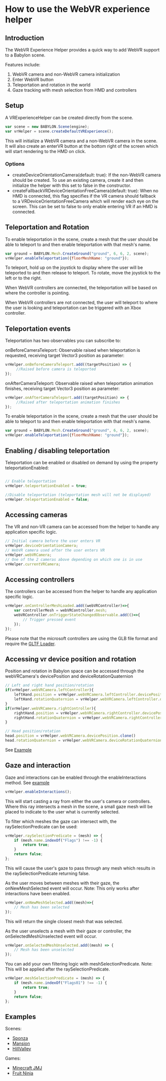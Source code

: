 # How to use the WebVR experience helper

## Introduction

The WebVR Experience Helper provides a quick way to add WebVR support to a Babylon scene.

Features include:

1. WebVR camera and non-WebVR camera initialization
1. Enter WebVR button
1. Teleportation and rotation in the world
1. Gaze tracking with mesh selection from HMD and controllers

## Setup

A VRExperienceHelper can be created directly from the scene.

```javascript
var scene = new BABYLON.Scene(engine);
var vrHelper = scene.createDefaultVRExperience();
```

This will initialize a WebVR camera and a non-WebVR camera in the scene. It will also create an enterVR button at the bottom right of the screen which will start rendering to the HMD on click.

### Options

- createDeviceOrientationCamera(default: true): If the non-WebVR camera should be created. To use an existing camera, create it and then initialize the helper with this set to false in the constructor.
- createFallbackVRDeviceOrientationFreeCamera(default: true): When no HMD is connected, this flag specifies if the VR camera should fallback to a VRDeviceOrientationFreeCamera which will render each eye on the screen. This can be set to false to only enable entering VR if an HMD is connected.

## Teleportation and Rotation

To enable teleportation in the scene, create a mesh that the user should be able to teleport to and then enable teleportation with that mesh's name.

```javascript
var ground = BABYLON.Mesh.CreateGround("ground", 6, 6, 2, scene);
vrHelper.enableTeleportation({floorMeshName: "ground"});
```

To teleport, hold up on the joystick to display where the user will be teleported to and then release to teleport.
To rotate, move the joystick to the left or to the right.

When WebVR controllers are connected, the teleportation will be based on where the controller is pointing.

When WebVR controllers are not connected, the user will teleport to where the user is looking and teleportation can be triggered with an Xbox controller. 

## Teleportation events

Teleportation has two observables you can subscribe to:

onBeforeCameraTeleport: Observable raised when teleportation is requested, receiving target Vector3 position as parameter:

```javascript
vrHelper.onBeforeCameraTeleport.add((targetPosition) => {
     //Raised before camera is teleported
});
```

onAfterCameraTeleport: Observable raised when teleportation animation finishes, receiving target Vector3 position as parameter:


```javascript
vrHelper.onAfterCameraTeleport.add((targetPosition) => {
     //Raised after teleportation animation finishes
});
```

To enable teleportation in the scene, create a mesh that the user should be able to teleport to and then enable teleportation with that mesh's name.

```javascript
var ground = BABYLON.Mesh.CreateGround("ground", 6, 6, 2, scene);
vrHelper.enableTeleportation({floorMeshName: "ground"});
```

## Enabling / disabling teleportation
Teleportation can be enabled or disabled on demand by using the property teleportationEnabled:

```javascript

// Enable teleportation
vrHelper.teleportationEnabled = true;

//Disable teleportation (teleportation mesh will not be displayed)
vrHelper.teleportationEnabled = false;
```



## Accessing cameras

The VR and non-VR camera can be accessed from the helper to handle any application specific logic.

```javascript
// Initial camera before the user enters VR
vrHelper.deviceOrientationCamera;
// WebVR camera used after the user enters VR
vrHelper.webVRCamera;
// One of the 2 cameras above depending on which one is in use
vrHelper.currentVRCamera;
```

## Accessing controllers

The controllers can be accessed from the helper to handle any application specific logic.

```javascript
vrHelper.onControllerMeshLoaded.add((webVRController)=>{
    var controllerMesh = webVRController.mesh;
    webVRController.onTriggerStateChangedObservable.add(()=>{
        // Trigger pressed event
    });
});
```

Please note that the microsoft controllers are using the GLB file format and require the [GLTF Loader](https://doc.babylonjs.com/how_to/gltf#gltf-file-import).

## Accessing vr device position and rotation

Position and rotation in Babylon space can be accessed through the webVRCamera's devicePosition and deviceRotationQuaternion

```javascript
// Left and right hand position/rotation
if(vrHelper.webVRCamera.leftController){
    leftHand.position = vrHelper.webVRCamera.leftController.devicePosition.clone()
    leftHand.rotationQuaternion = vrHelper.webVRCamera.leftController.deviceRotationQuaternion.clone()
}
if(vrHelper.webVRCamera.rightController){
    rightHand.position = vrHelper.webVRCamera.rightController.devicePosition.clone()
    rightHand.rotationQuaternion = vrHelper.webVRCamera.rightController.deviceRotationQuaternion.clone()
}

// Head position/rotation
head.position = vrHelper.webVRCamera.devicePosition.clone()
head.rotationQuaternion = vrHelper.webVRCamera.deviceRotationQuaternion.clone()
```

See [Example](https://www.babylonjs-playground.com/#VIGXA3#7)

## Gaze and interaction

Gaze and interactions can be enabled through the enableInteractions method. See [example](http://playground.babylonjs.com/#JA1ND3#40)

```javascript
vrHelper.enableInteractions();
```

This will start casting a ray from either the user's camera or controllers. Where this ray intersects a mesh in the scene, a small gaze mesh will be placed to indicate to the user what is currently selected.

To filter which meshes the gaze can intersect with, the raySelectionPredicate can be used:

```javascript
vrHelper.raySelectionPredicate = (mesh) => {
    if (mesh.name.indexOf("Flags") !== -1) {
        return true;
    }
    return false;
};
```
This will cause the user's gaze to pass through any mesh which results in the raySelectionPredicate returning false.

As the user moves between meshes with their gaze, the onNewMeshSelected event will occur.
Note: This only works after interactions have been enabled.

```javascript
vrHelper.onNewMeshSelected.add((mesh)=>{
    // Mesh has been selected
});
```

This will return the single closest mesh that was selected. 

As the user unselects a mesh with their gaze or controller, the onSelectedMeshUnselected event will occur.
 
```javascript
vrHelper.onSelectedMeshUnselected.add((mesh) => {
    // Mesh has been unselected
});
``` 

You can add your own filtering logic with meshSelectionPredicate.
Note: This will be applied after the raySelectionPredicate.
```javascript
vrHelper.meshSelectionPredicate = (mesh) => {
    if (mesh.name.indexOf("Flags01") !== -1) {
        return true;
    }
    return false;
};
```

## Examples

Scenes:

- [Sponza](https://www.babylonjs-playground.com/#JA1ND3#6)
- [Mansion](https://www.babylonjs-playground.com/#JA1ND3#15)
- [HillValley](https://www.babylonjs-playground.com/#JA1ND3#18)

Games:

- [Minecraft JMJ](https://www.babylonjs-playground.com/#32DWVS#4)
- [Fruit Ninja](https://playground.babylonjs.com/#FAXLY2)
